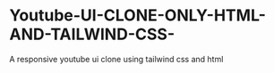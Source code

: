 # Youtube-UI-CLONE-ONLY-HTML-AND-TAILWIND-CSS-
A responsive youtube ui clone using tailwind css and html
